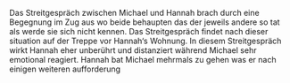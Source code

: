 Das Streitgespräch zwischen Michael und Hannah brach durch eine Begegnung im Zug aus wo beide behaupten das der jeweils andere so tat als werde sie sich nicht kennen. Das Streitgespräch findet nach dieser situation auf der Treppe vor Hannah‘s Wohnung. In diesem Streitgespräch wirkt Hannah eher unberührt und distanziert während Michael sehr emotional reagiert. Hannah bat Michael mehrmals zu gehen was er nach einigen weiteren aufforderung